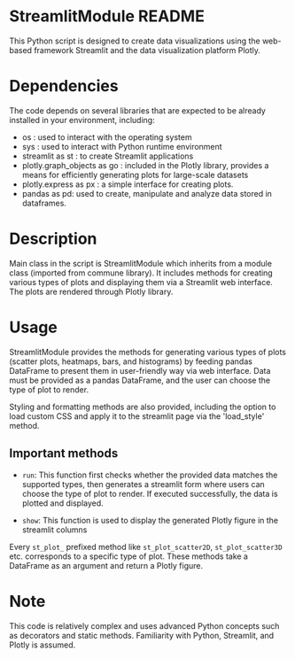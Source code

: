 # StreamlitModule README

This Python script is designed to create data visualizations using the web-based framework Streamlit and the data visualization platform Plotly.

# Dependencies
The code depends on several libraries that are expected to be already installed in your environment, including:

- os : used to interact with the operating system
- sys : used to interact with Python runtime environment
- streamlit as st : to create Streamlit applications
- plotly.graph_objects as go : included in the Plotly library, provides a means for efficiently generating plots for large-scale datasets
- plotly.express as px : a simple interface for creating plots.
- pandas as pd: used to create, manipulate and analyze data stored in dataframes.

# Description

Main class in the script is StreamlitModule which inherits from a module class (imported from commune library). It includes methods for creating various types of plots and displaying them via a Streamlit web interface. The plots are rendered through Plotly library.

# Usage

StreamlitModule provides the methods for generating various types of plots (scatter plots, heatmaps, bars, and histograms) by feeding pandas DataFrame to present them in user-friendly way via web interface. Data must be provided as a pandas DataFrame, and the user can choose the type of plot to render.

Styling and formatting methods are also provided, including the option to load custom CSS and apply it to the streamlit page via the 'load_style' method. 

## Important methods

- `run`: This function first checks whether the provided data matches the supported types, then generates a streamlit form where users can choose the type of plot to render. If executed successfully, the data is plotted and displayed.

- `show`: This function is used to display the generated Plotly figure in the streamlit columns

Every `st_plot_` prefixed method like `st_plot_scatter2D`, `st_plot_scatter3D` etc. corresponds to a specific type of plot. These methods take a DataFrame as an argument and return a Plotly figure.

# Note

This code is relatively complex and uses advanced Python concepts such as decorators and static methods. Familiarity with Python, Streamlit, and Plotly is assumed.
